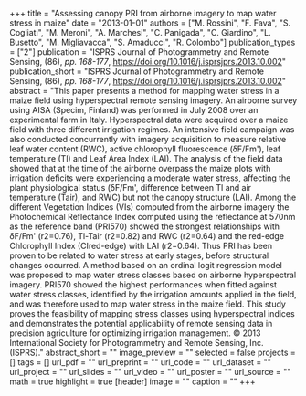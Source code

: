 +++
title = "Assessing canopy PRI from airborne imagery to map water stress in maize"
date = "2013-01-01"
authors = ["M. Rossini", "F. Fava", "S. Cogliati", "M. Meroni", "A. Marchesi", "C. Panigada", "C. Giardino", "L. Busetto", "M. Migliavacca", "S. Amaducci", "R. Colombo"]
publication_types = ["2"]
publication = "ISPRS Journal of Photogrammetry and Remote Sensing, (86), _pp. 168-177_, https://doi.org/10.1016/j.isprsjprs.2013.10.002"
publication_short = "ISPRS Journal of Photogrammetry and Remote Sensing, (86), _pp. 168-177_, https://doi.org/10.1016/j.isprsjprs.2013.10.002"
abstract = "This paper presents a method for mapping water stress in a maize field using hyperspectral remote sensing imagery. An airborne survey using AISA (Specim, Finland) was performed in July 2008 over an experimental farm in Italy. Hyperspectral data were acquired over a maize field with three different irrigation regimes. An intensive field campaign was also conducted concurrently with imagery acquisition to measure relative leaf water content (RWC), active chlorophyll fluorescence (δF/Fm'), leaf temperature (Tl) and Leaf Area Index (LAI). The analysis of the field data showed that at the time of the airborne overpass the maize plots with irrigation deficits were experiencing a moderate water stress, affecting the plant physiological status (δF/Fm', difference between Tl and air temperature (Tair), and RWC) but not the canopy structure (LAI). Among the different Vegetation Indices (VIs) computed from the airborne imagery the Photochemical Reflectance Index computed using the reflectance at 570nm as the reference band (PRI570) showed the strongest relationships with δF/Fm' (r2=0.76), Tl-Tair (r2=0.82) and RWC (r2=0.64) and the red-edge Chlorophyll Index (CIred-edge) with LAI (r2=0.64). Thus PRI has been proven to be related to water stress at early stages, before structural changes occurred. A method based on an ordinal logit regression model was proposed to map water stress classes based on airborne hyperspectral imagery. PRI570 showed the highest performances when fitted against water stress classes, identified by the irrigation amounts applied in the field, and was therefore used to map water stress in the maize field. This study proves the feasibility of mapping stress classes using hyperspectral indices and demonstrates the potential applicability of remote sensing data in precision agriculture for optimizing irrigation management. © 2013 International Society for Photogrammetry and Remote Sensing, Inc. (ISPRS)."
abstract_short = ""
image_preview = ""
selected = false
projects = []
tags = []
url_pdf = ""
url_preprint = ""
url_code = ""
url_dataset = ""
url_project = ""
url_slides = ""
url_video = ""
url_poster = ""
url_source = ""
math = true
highlight = true
[header]
image = ""
caption = ""
+++
